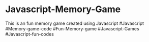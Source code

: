# Javascript-Memory-Game
This is an fun memory game created using Javascript
#Javascript #Memory-game-code
#Fun-Memory-game #Javascript-Games #Javascript-fun-codes
